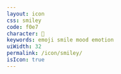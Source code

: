 ```yaml
---
layout: icon
css: smiley
code: f0e7
character: 
keywords: emoji smile mood emotion
uiWidth: 32
permalink: /icon/smiley/
isIcon: true
---
```

